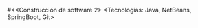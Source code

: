 
#<&lt;Construcción de software 2>
<Lus del alva Herrera Holguin>
<Tecnologías: Java, NetBeans, SpringBoot, Git>

